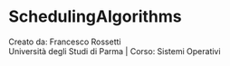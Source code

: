 # SchedulingAlgorithms
Creato da: Francesco Rossetti<br>
Università degli Studi di Parma | Corso: Sistemi Operativi

